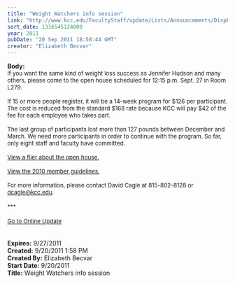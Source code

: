 ```yaml
---
title: "Weight Watchers info session"
link: "http://www.kcc.edu/FacultyStaff/update/Lists/Announcements/DispForm.aspx?ID=447"
sort_date: 1316545124000
year: 2011
pubDate: "20 Sep 2011 18:58:44 GMT"
creator: "Elizabeth Becvar"
---
```


<div><b>Body:</b> <div class="ExternalClass1C9483B8F0F740289B9C86BDBE143D18">
<div><font size="2">If you want the same kind of weight loss success as Jennifer Hudson and many others, please come to the open house scheduled for 12:15 p.m. Sept. 27 in Room L279. </font></div><font size="2">
<div><br />If 15 or more people register, it will be a 14-week program for $126 per participant. The cost is reduced from the standard $168 rate because KCC will pay $42 of the fee for each employee who takes part.</div>
<div><br />The last group of participants lost more than 127 pounds between December and March. We need more participants in order to continue with the program. So far, only eight staff and faculty have committed.</div>
<div><br /><a href="/FacultyStaff/update/Documents/Weight_Watchers_is_Coming_September.pdf">View a flier about the open house.</a></div>
<div><br /><a href="/FacultyStaff/update/Documents/2010_Member_Guidelines_for_Weight_Watchers.pdf">View the 2010 member guidelines.</a></div>
<div><br />For more information, please contact David Cagle at </font><span style="white-space:nowrap" class="baec5a81-e4d6-4674-97f3-e9220f0136c1"><font size="2">815-802-8128</font></span><font size="2"> or </font><a href="mailto:dcagle@kcc.edu"><font size="2">dcagle@kcc.edu</font></a><font size="2">.</font></div>
<div><font size="2"></font> </div>
<div><font size="2">***</font></div>
<div><font size="2"></font> </div>
<div><font size="2"><a href="/FacultyStaff/update/Pages/dailyupdate.aspx">Go to Online Update</a></font></div>
<div><font size="2"></font> </div>
<div><font size="2"></font> </div></div></div>
<div><b>Expires:</b> 9/27/2011</div>
<div><b>Created:</b> 9/20/2011 1:58 PM</div>
<div><b>Created By:</b> Elizabeth Becvar</div>
<div><b>Start Date:</b> 9/20/2011</div>
<div><b>Title:</b> Weight Watchers info session</div>
